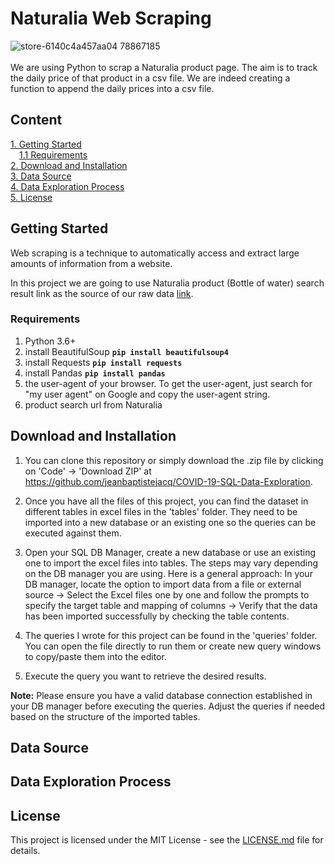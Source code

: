 # Naturalia Web Scraping
![store-6140c4a457aa04 78867185](https://github.com/jeanbaptistejacq/Naturalia-Web-Scraping/assets/80902643/036d6043-4d6b-487d-acc3-06a0effba66a)
<br/>
<br/>
We are using Python to scrap a Naturalia product page. The aim is to track the daily price of that product in a csv file. We are indeed creating a function to append the daily prices into a csv file.

## Content

[1. Getting Started](#getting-started)  
&emsp;[1.1 Requirements](#requirements)  
[2. Download and Installation](#download-and-installation)  
[3. Data Source](#data-source)  
[4. Data Exploration Process](#data-exploration-process)  
[5. License](#license)  

## Getting Started

Web scraping is a technique to automatically access and extract large amounts of information from a website.

In this project we are going to use Naturalia product (Bottle of water) search result link as the source of our raw data [link](https://bio.naturalia.fr/products/MPX_2138023/details).
### Requirements

1. Python 3.6+
2. install BeautifulSoup **```pip install beautifulsoup4```**
3. install Requests **```pip install requests```**
4. install Pandas **```pip install pandas```**
5. the user-agent of your browser. To get the user-agent, just search for "my user agent" on Google and copy the user-agent string.
6. product search url from Naturalia

## Download and Installation

1. You can clone this repository or simply download the .zip file by clicking on 'Code' -> 'Download ZIP' at <https://github.com/jeanbaptistejacq/COVID-19-SQL-Data-Exploration>.

2. Once you have all the files of this project, you can find the dataset in different tables in excel files in the 'tables' folder. They need to be imported into a new database or an existing one so the queries can be executed against them.

3. Open your SQL DB Manager, create a new database or use an existing one to import the excel files into tables. The steps may vary depending on the DB manager you are using. Here is a general approach: In your DB manager, locate the option to import data from a file or external source ->
Select the Excel files one by one and follow the prompts to specify the target table and mapping of columns ->
Verify that the data has been imported successfully by checking the table contents.

4. The queries I wrote for this project can be found in the 'queries' folder. You can open the file directly to run them or create new query windows to copy/paste them into the editor.  

5. Execute the query you want to retrieve the desired results.  

**Note:** Please ensure you have a valid database connection established in your DB manager before executing the queries. Adjust the queries if needed based on the structure of the imported tables.

## Data Source



## Data Exploration Process




## License

This project is licensed under the MIT License - see the [LICENSE.md](LICENSE) file for details.
